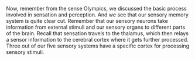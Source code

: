 Now, remember from the sense Olympics, we discussed the basic process involved
in sensation and perception. And we see that our sensory memory system is quite
clear cut. Remember that our sensory neurons take information from external
stimuli and our sensory organs to different parts of the brain. Recall that
sensation travels to the thalamus, which then relays a sensor information to
the cerebral cortex where it gets further processed. Three out of our five
sensory systems have a specific cortex for processing sensory stimuli.
